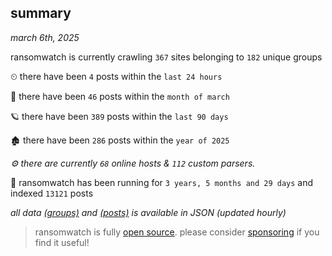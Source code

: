
## summary
_march 6th, 2025_

ransomwatch is currently crawling `367` sites belonging to `182` unique groups

⏲ there have been `4` posts within the `last 24 hours`

🦈 there have been `46` posts within the `month of march`

🪐 there have been `389` posts within the `last 90 days`

🏚 there have been `286` posts within the `year of 2025`

_⚙️ there are currently `68` online hosts & `112` custom parsers._

🦕 ransomwatch has been running for `3 years, 5 months and 29 days` and indexed `13121` posts

_all data  [(groups)](http://ransomwhat.telemetry.ltd/groups) and [(posts)](http://ransomwhat.telemetry.ltd/posts) is available in JSON (updated hourly)_

> ransomwatch is fully [open source](https://github.com/joshhighet/ransomwatch#ransomwatch--). please consider [sponsoring](https://github.com/sponsors/joshhighet) if you find it useful!
